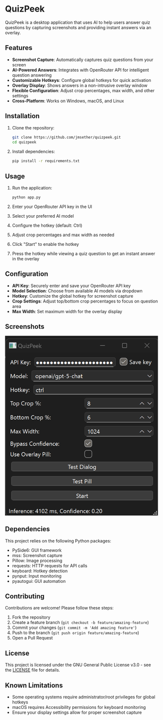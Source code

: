 # QuizPeek

QuizPeek is a desktop application that uses AI to help users answer quiz questions by capturing screenshots and providing instant answers via an overlay.

## Features

- **Screenshot Capture**: Automatically captures quiz questions from your screen
- **AI-Powered Answers**: Integrates with OpenRouter API for intelligent question answering
- **Customizable Hotkeys**: Configure global hotkeys for quick activation
- **Overlay Display**: Shows answers in a non-intrusive overlay window
- **Flexible Configuration**: Adjust crop percentages, max width, and other settings
- **Cross-Platform**: Works on Windows, macOS, and Linux

## Installation

1. Clone the repository:
   ```bash
   git clone https://github.com/jmsether/quizpeek.git
   cd quizpeek
   ```

2. Install dependencies:
   ```bash
   pip install -r requirements.txt
   ```

## Usage

1. Run the application:
   ```bash
   python app.py
   ```

2. Enter your OpenRouter API key in the UI
3. Select your preferred AI model
4. Configure the hotkey (default: Ctrl)
5. Adjust crop percentages and max width as needed
6. Click "Start" to enable the hotkey
7. Press the hotkey while viewing a quiz question to get an instant answer in the overlay

## Configuration

- **API Key**: Securely enter and save your OpenRouter API key
- **Model Selection**: Choose from available AI models via dropdown
- **Hotkey**: Customize the global hotkey for screenshot capture
- **Crop Settings**: Adjust top/bottom crop percentages to focus on question area
- **Max Width**: Set maximum width for the overlay display

## Screenshots

![QuizPeek Application Interface](Screenshots/Program%20screenshot%201.png)

## Dependencies

This project relies on the following Python packages:

- PySide6: GUI framework
- mss: Screenshot capture
- Pillow: Image processing
- requests: HTTP requests for API calls
- keyboard: Hotkey detection
- pynput: Input monitoring
- pyautogui: GUI automation

## Contributing

Contributions are welcome! Please follow these steps:

1. Fork the repository
2. Create a feature branch (`git checkout -b feature/amazing-feature`)
3. Commit your changes (`git commit -m 'Add amazing feature'`)
4. Push to the branch (`git push origin feature/amazing-feature`)
5. Open a Pull Request

## License

This project is licensed under the GNU General Public License v3.0 - see the [LICENSE](LICENSE) file for details.

## Known Limitations

- Some operating systems require administrator/root privileges for global hotkeys
- macOS requires Accessibility permissions for keyboard monitoring
- Ensure your display settings allow for proper screenshot capture